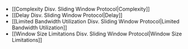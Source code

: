 - [[Complexity Disv. Sliding Window Protocol|Complexity]]
- [[Delay Disv. Sliding Window Protocol|Delay]]
- [[Limited Bandwidth Utilization Disv. Sliding Window Protocol|Limited Bandwidth Utilization]]
- [[Window Size Limitations Disv. Sliding Window Protocol|Window Size Limitations]]
